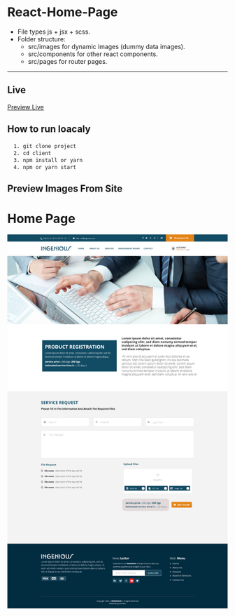 # React-Home-Page

- File types js + jsx + scss.
- Folder structure:
  - src/images for dynamic images (dummy data images).
  - src/components for other react components.
  - src/pages for router pages.
---
## Live

[Preview Live](https://amr7hmed.github.io/ongoing/)

## How to run loacaly

```
  1. git clone project
  2. cd client
  3. npm install or yarn
  4. npm or yarn start
```

## Preview Images From Site

# Home Page

![Home Page](src/images/design/image.png)
